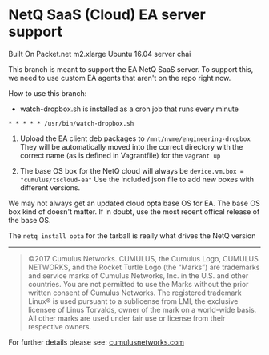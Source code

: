 # NetQ SaaS (Cloud) EA server support
Built On Packet.net m2.xlarge Ubuntu 16.04 server chai

This branch is meant to support the EA NetQ SaaS server. To support this, we need to use custom EA agents that aren't on the repo right now.

How to use this branch:
* watch-dropbox.sh is installed as a cron job that runs every minute

`* * * * * /usr/bin/watch-dropbox.sh`

1) Upload the EA client deb packages to `/mnt/nvme/engineering-dropbox` They will be automatically moved into the correct directory with the correct name (as is defined in Vagrantfile) for the `vagrant up`

2) The base OS box for the NetQ cloud will always be `device.vm.box = "cumulus/tscloud-ea"` Use the included json file to add new boxes with different versions.

We may not always get an updated cloud opta base OS for EA. The base OS box kind of doesn't matter. If in doubt, use the most recent offical release of the base OS.

The `netq install opta` for the tarball is really what drives the NetQ version


---

>©2017 Cumulus Networks. CUMULUS, the Cumulus Logo, CUMULUS NETWORKS, and the Rocket Turtle Logo 
(the “Marks”) are trademarks and service marks of Cumulus Networks, Inc. in the U.S. and other 
countries. You are not permitted to use the Marks without the prior written consent of Cumulus 
Networks. The registered trademark Linux® is used pursuant to a sublicense from LMI, the exclusive 
licensee of Linus Torvalds, owner of the mark on a world-wide basis. All other marks are used under 
fair use or license from their respective owners.

For further details please see: [cumulusnetworks.com](http://www.cumulusnetworks.com)

